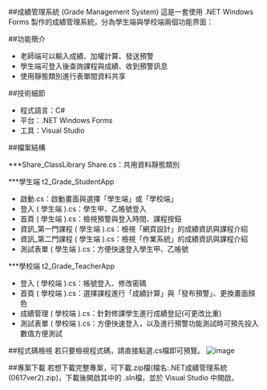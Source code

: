 ##成績管理系統 (Grade Management System)
這是一套使用 .NET Windows Forms 製作的成績管理系統，分為學生端與學校端兩個功能界面：

##功能簡介
- 老師端可以輸入成績、加權計算、發送預警
- 學生端可登入後查詢課程與成績、收到預警訊息
- 使用靜態類別進行表單間資料共享

##技術細節
- 程式語言：C# 
- 平台：.NET Windows Forms 
- 工具：Visual Studio

##檔案結構

***Share_ClassLibrary
Share.cs：共用資料靜態類別

***學生端 t2_Grade_StudentApp

- 啟動.cs：啟動畫面與選擇「學生端」或「學校端」
- 登入 ( 學生端 ).cs：學生甲、乙帳號登入
- 首頁 ( 學生端 ).cs：檢視預警與登入時間、課程按鈕
- 資訊_第一門課程 ( 學生端 ).cs：檢視「網頁設計」的成績資訊與課程介紹
- 資訊_第二門課程 ( 學生端 ).cs：檢視「作業系統」的成績資訊與課程介紹
- 測試表單 ( 學生端 ).cs：方便快速登入學生甲、乙帳號

***學校端 t2_Grade_TeacherApp

- 登入 ( 學校端 ).cs：帳號登入、修改密碼
- 首頁 ( 學校端 ).cs：選擇課程進行「成績計算」與「發布預警」、更換畫面顏色
- 成績管理 ( 學校端 ).cs：針對修課學生進行成績登記(可更改比重)
- 測試表單 ( 學校端 ).cs：方便快速登入，以及進行預警功能測試時可預先投入數值方便測試

##程式碼檢視
若只要檢視程式碼，請直接點選.cs檔即可預覽。
![image](https://github.com/user-attachments/assets/d40da0f4-eac3-43a4-a181-e52dddd5093a)

##專案下載
若想下載完整專案，可下載.zip檔(檔名:.NET成績管理系統(0617ver2).zip)，下載後開啟其中的 .sln檔，並於 Visual Studio 中開啟。
